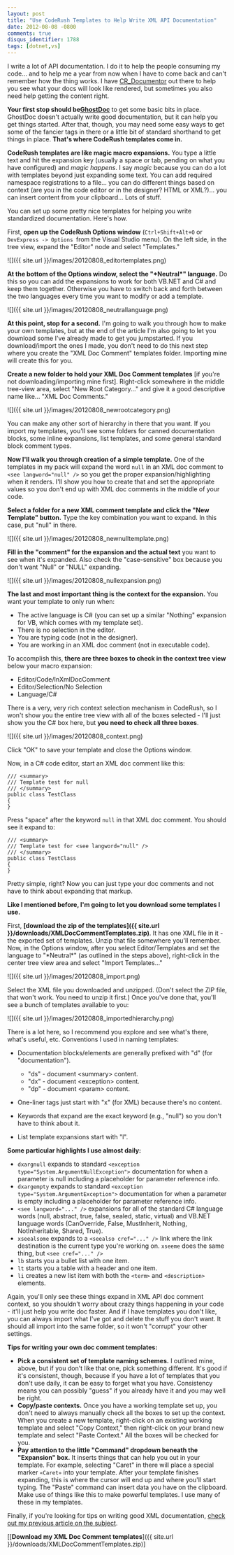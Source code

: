 ```yaml
---
layout: post
title: "Use CodeRush Templates to Help Write XML API Documentation"
date: 2012-08-08 -0800
comments: true
disqus_identifier: 1788
tags: [dotnet,vs]
---
```

I write a lot of API documentation. I do it to help the people consuming
my code... and to help me a year from now when I have to come back and
can't remember how the thing works. I have
[CR_Documentor](http://cr-documentor.googlecode.com) out there to help
you see what your docs will look like rendered, but sometimes you also
need help getting the content right.

**Your first stop should
be**[**GhostDoc**](http://submain.com/products/ghostdoc.aspx) to get
some basic bits in place. GhostDoc doesn't actually write good
documentation, but it can help you get things started. After that,
though, you may need some easy ways to get some of the fancier tags in
there or a little bit of standard shorthand to get things in place.
**That's where CodeRush templates come in.**

**CodeRush templates are like magic macro expansions.** You type a
little text and hit the expansion key (usually a space or tab, pending
on what you have configured) and *magic happens*. I say *magic* because
you can do a lot with templates beyond just expanding some text. You can
add required namespace registrations to a file... you can do different
things based on context (are you in the code editor or in the designer?
HTML or XML?)... you can insert content from your clipboard... Lots of
stuff.

You can set up some pretty nice templates for helping you write
standardized documentation. Here's how.

First, **open up the CodeRush Options window** (`Ctrl+Shift+Alt+O` or
`DevExpress -> Options `from the Visual Studio menu). On the left side,
in the tree view, expand the "Editor" node and select "Templates."

![]({{ site.url }}/images/20120808_editortemplates.png)

**At the bottom of the Options window, select the "\*Neutral\*"
language.** Do this so you can add the expansions to work for both
VB.NET and C# and keep them together. Otherwise you have to switch back
and forth between the two languages every time you want to modify or add
a template.

![]({{ site.url }}/images/20120808_neutrallanguage.png)

**At this point, stop for a second.** I'm going to walk you through how
to make your own templates, but at the end of the article I'm also going
to let you download some I've already made to get you jumpstarted. If
you download/import the ones I made, you don't need to do this next step
where you create the "XML Doc Comment" templates folder. Importing mine
will create this for you.

**Create a new folder to hold your XML Doc Comment templates** [if
you're not downloading/importing mine first]. Right-click somewhere in
the middle tree-view area, select "New Root Category..." and give it a
good descriptive name like... "XML Doc Comments."

![]({{ site.url }}/images/20120808_newrootcategory.png)

You can make any other sort of hierarchy in there that you want. If you
import my templates, you'll see some folders for canned documentation
blocks, some inline expansions, list templates, and some general
standard block comment types.

**Now I'll walk you through creation of a simple template.** One of the
templates in my pack will expand the word `null` in an XML doc comment
to `<see langword="null" />` so you get the proper
expansion/highlighting when it renders. I'll show you how to create that
and set the appropriate values so you don't end up with XML doc comments
in the middle of your code.

**Select a folder for a new XML comment template and click the "New
Template" button.** Type the key combination you want to expand. In this
case, put "null" in there.

![]({{ site.url }}/images/20120808_newnulltemplate.png)

**Fill in the "comment" for the expansion and the actual text** you want
to see when it's expanded. Also check the "case-sensitive" box because
you don't want "Null" or "NULL" expanding.

![]({{ site.url }}/images/20120808_nullexpansion.png)

**The last and most important thing is the context for the expansion.**
You want your template to only run when:

-   The active language is C# (you can set up a similar "Nothing"
    expansion for VB, which comes with my template set).
-   There is no selection in the editor.
-   You are typing code (not in the designer).
-   You are working in an XML doc comment (not in executable code).

To accomplish this, **there are three boxes to check in the context tree
view** below your macro expansion:

-   Editor/Code/InXmlDocComment
-   Editor/Selection/No Selection
-   Language/C#

There is a very, very rich context selection mechanism in CodeRush, so I
won't show you the entire tree view with all of the boxes selected -
I'll just show you the C# box here, but **you need to check all three
boxes**.

![]({{ site.url }}/images/20120808_context.png)

Click "OK" to save your template and close the Options window.

Now, in a C# code editor, start an XML doc comment like this:

    /// <summary>
    /// Template test for null
    /// </summary>
    public class TestClass
    {
    }

Press "space" after the keyword `null` in that XML doc comment. You
should see it expand to:

    /// <summary>
    /// Template test for <see langword="null" />
    /// </summary>
    public class TestClass
    {
    }

Pretty simple, right? Now you can just type your doc comments and not
have to think about expanding that markup.

**Like I mentioned before, I'm going to let you download some templates
I use.**

First, **[download the zip of the
templates]({{ site.url }}/downloads/XMLDocCommentTemplates.zip)**.
It has one XML file in it - the exported set of templates. Unzip that
file somewhere you'll remember. Now, in the Options window, after you
select Editor/Templates and set the language to "\*Neutral\*" (as
outlined in the steps above), right-click in the center tree view area
and select "Import Templates..."

![]({{ site.url }}/images/20120808_import.png)

Select the XML file you downloaded and unzipped. (Don't select the ZIP
file, that won't work. You need to unzip it first.) Once you've done
that, you'll see a bunch of templates available to you:

![]({{ site.url }}/images/20120808_importedhierarchy.png)

There is a lot here, so I recommend you explore and see what's there,
what's useful, etc. Conventions I used in naming templates:

-   Documentation blocks/elements are generally prefixed with "d" (for
    "documentation").
    -   "ds" - document \<summary\> content.
    -   "dx" - document \<exception\> content.
    -   "dp" - document \<param\> content.

-   One-liner tags just start with "x" (for XML) because there's no
    content.
-   Keywords that expand are the exact keyword (e.g., "null") so you
    don't have to think about it.
-   List template expansions start with "l".

**Some particular highlights I use almost daily:**

-   `dxargnull` expands to standard
    `<exception type="System.ArgumentNullException">` documentation for
    when a parameter is null including a placeholder for parameter
    reference info.
-   `dxargempty` expands to standard
    `<exception type="System.ArgumentException">` documentation for when
    a parameter is empty including a placeholder for parameter reference
    info.
-   `<see langword="..." />` expansions for all of the standard C#
    language words (null, abstract, true, false, sealed, static,
    virtual) and VB.NET language words (CanOverride, False, MustInherit,
    Nothing, NotInheritable, Shared, True).
-   `xseealsome` expands to a `<seealso cref="..." />` link where the
    link destination is the current type you're working on. `xseeme`
    does the same thing, but `<see cref="..." />`
-   `lb` starts you a bullet list with one item.
-   `lt` starts you a table with a header and one item.
-   `li` creates a new list item with both the `<term>` and
    `<description>` elements.

Again, you'll only see these things expand in XML API doc comment
context, so you shouldn't worry about crazy things happening in your
code - it'll just help you write doc faster. And if I have templates you
don't like, you can always import what I've got and delete the stuff you
don't want. It should all import into the same folder, so it won't
"corrupt" your other settings.

**Tips for writing your own doc comment templates:**

-   **Pick a consistent set of template naming schemes.** I outlined
    mine, above, but if you don't like that one, pick something
    different. It's good if it's consistent, though, because if you have
    a lot of templates that you don't use daily, it can be easy to
    forget what you have. Consistency means you can possibly "guess" if
    you already have it and you may well be right.
-   **Copy/paste contexts.** Once you have a working template set up,
    you don't need to always manually check all the boxes to set up the
    context. When you create a new template, right-click on an existing
    working template and select "Copy Context," then right-click on your
    brand new template and select "Paste Context." All the boxes will be
    checked for you.
-   **Pay attention to the little "Command" dropdown beneath the
    "Expansion" box.** It inserts things that can help you out in your
    template. For example, selecting "Caret" in there will place a
    special marker `«Caret»` into your template. After your template
    finishes expanding, this is where the cursor will end up and where
    you'll start typing. The "Paste" command can insert data you have on
    the clipboard. Make use of things like this to make powerful
    templates. I use many of these in my templates.

Finally, if you're looking for tips on writing good XML documentation,
[check out my previous article on the
subject](/archive/2007/11/14/on-writing-good-xml-documentation-comments.aspx).

[[**Download my XML Doc Comment
templates**]({{ site.url }}/downloads/XMLDocCommentTemplates.zip)]

